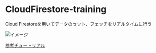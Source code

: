 # CloudFirestore-training

Cloud Firestoreを用いてデータのセット、フェッチをリアルタイムに行う

![イメージ](https://user-images.githubusercontent.com/64759632/105283646-3dafa080-5bf4-11eb-9c32-db3eb7186f80.gif)


[参考チュートリアル](https://www.youtube.com/watch?v=rvxYRm6n_NM&feature=emb_logo)
